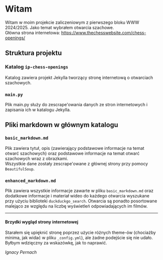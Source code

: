 # Witam
Witam w moim projekcie zaliczeniowym z pierwszego
bloku WWW 2024/2025. Jako temat wybrałem otwarcia
szachowe.  
Główna strona internetowa: https://www.thechesswebsite.com/chess-openings/

## Struktura projektu

### Katalog `ip-chess-openings`
Katalog zawiera projekt Jekylla tworzący
stronę internetową o otwarciach szachowych.

### `main.py`
Plik main.py służy do zescrape'owania danych ze stron
internetowych i zapisania ich w katalogu Jekylla.

## Pliki markdown w głównym katalogu

### `basic_markdown.md`
Plik zawiera tytuł, opis (zawierający podstawowe
informacje na temat otwarć szachowych) oraz podstawowe
informacje na temat otwarć szachowych wraz z obrazkami.  
Wszystkie dane zostały zescrape'owane z głównej strony
przy pomocy `BeautifulSoup`.

### `enhanced_markdown.md`
Plik zawiera wszystkie informacje zawarte w pliku
`basic_markdown.md` oraz dodatkowe informacje
i materiał wideo do każdego otwarcia wyszukane przy
użyciu biblioteki `duckduckgo_search`.
Otwarcia są ponadto posortowane malejąco ze względu
na liczbę wyświetleń odpowiadających im filmów.

___
#### Brzydki wygląd strony internetowej
Starałem się upięknić stronę poprzez użycie różnych
theme-ów (chociażby minima, jak widać w pliku
`_config.yml`), ale żadne podejście się nie udało.
Byłbym wdzięczny za wskazówkę, jak to naprawić.

_Ignacy Pernach_
